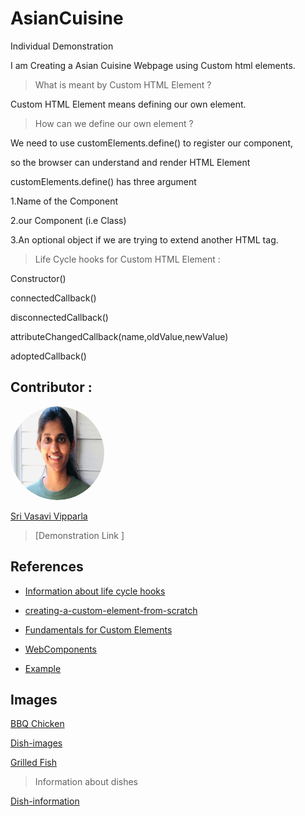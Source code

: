 # AsianCuisine
Individual Demonstration

I am Creating a Asian Cuisine Webpage using Custom html elements.


> What is meant by Custom HTML Element ?

Custom HTML Element means defining our own element.

> How can we define our own element ?

We need to use customElements.define() to register our component,

so the browser can understand and render HTML Element

customElements.define() has three argument 

1.Name of the Component

2.our Component (i.e Class)

3.An optional object if we are trying to extend another HTML tag.

> Life Cycle hooks for Custom HTML Element :

Constructor() 

connectedCallback()

disconnectedCallback()

attributeChangedCallback(name,oldValue,newValue)

adoptedCallback()



## Contributor :

<img src="vasu.png" alt="drawing" width="150" style="border-radius:50%" />

[Sri Vasavi Vipparla](https://github.com/Srivasavi-vipparla)  

> [Demonstration Link ]
  



## References

* [Information about life cycle hooks](https://ultimatecourses.com/blog/lifecycle-hooks-in-web-components) 

* [creating-a-custom-element-from-scratch](https://css-tricks.com/creating-a-custom-element-from-scratch/)

* [Fundamentals for Custom Elements](https://developers.google.com/web/fundamentals/web-components/customelements)

* [WebComponents](https://www.html5rocks.com/en/tutorials/webcomponents/customelements/)

* [Example](https://medium.com/recraftrelic/what-are-html-custom-elements-c6ffea9c4244) 

## Images

[BBQ Chicken](https://www.google.com/search?q=bbq+chicken&rlz=1C1GCEA_enUS914US914&sxsrf=ALeKk03xIUon9Om-7LVEvi3_Lnfm5IWRzA:1603842921492&source=lnms&tbm=isch&sa=X&ved=2ahUKEwjWqPG8_NXsAhUPca0KHdggA7gQ_AUoAnoECAQQBA&biw=1280&bih=578&dpr=1.5#imgrc=LA4gZNnVwp8WIM)

[Dish-images](//food.ndtv.com/lists/10-best-asian-recipes-779077)

[Grilled Fish ](https://www.google.com/search?q=grilled+fish&rlz=1C1GCEA_enUS914US914&sxsrf=ALeKk023kWN6RhLNdwDn8RKUw5PkkFzYPg:1603844465986&source=lnms&tbm=isch&sa=X&ved=2ahUKEwjzx62dgtbsAhXBmq0KHVTUAycQ_AUoAXoECAMQAw&biw=1280&bih=521#imgrc=guwkLhNNTjL6vM)


> Information about dishes

[Dish-information](//food.ndtv.com/lists/10-best-asian-recipes-779077)


